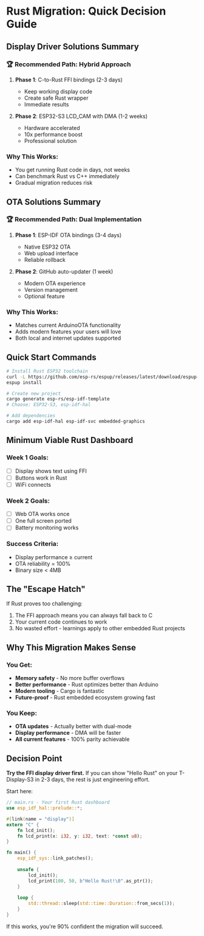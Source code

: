 # Rust Migration: Quick Decision Guide

## Display Driver Solutions Summary

### 🏆 **Recommended Path: Hybrid Approach**
1. **Phase 1**: C-to-Rust FFI bindings (2-3 days)
   - Keep working display code
   - Create safe Rust wrapper
   - Immediate results

2. **Phase 2**: ESP32-S3 LCD_CAM with DMA (1-2 weeks)
   - Hardware accelerated
   - 10x performance boost
   - Professional solution

### Why This Works:
- You get running Rust code in days, not weeks
- Can benchmark Rust vs C++ immediately  
- Gradual migration reduces risk

## OTA Solutions Summary

### 🏆 **Recommended Path: Dual Implementation**
1. **Phase 1**: ESP-IDF OTA bindings (3-4 days)
   - Native ESP32 OTA
   - Web upload interface
   - Reliable rollback

2. **Phase 2**: GitHub auto-updater (1 week)
   - Modern OTA experience
   - Version management
   - Optional feature

### Why This Works:
- Matches current ArduinoOTA functionality
- Adds modern features your users will love
- Both local and internet updates supported

## Quick Start Commands

```bash
# Install Rust ESP32 toolchain
curl -L https://github.com/esp-rs/espup/releases/latest/download/espup-installer.sh | sh
espup install

# Create new project
cargo generate esp-rs/esp-idf-template
# Choose: ESP32-S3, esp-idf-hal

# Add dependencies
cargo add esp-idf-hal esp-idf-svc embedded-graphics
```

## Minimum Viable Rust Dashboard

### Week 1 Goals:
- [ ] Display shows text using FFI
- [ ] Buttons work in Rust
- [ ] WiFi connects

### Week 2 Goals:
- [ ] Web OTA works once
- [ ] One full screen ported
- [ ] Battery monitoring works

### Success Criteria:
- Display performance ≥ current
- OTA reliability = 100%
- Binary size < 4MB

## The "Escape Hatch"

If Rust proves too challenging:
1. The FFI approach means you can always fall back to C
2. Your current code continues to work
3. No wasted effort - learnings apply to other embedded Rust projects

## Why This Migration Makes Sense

### You Get:
- **Memory safety** - No more buffer overflows
- **Better performance** - Rust optimizes better than Arduino
- **Modern tooling** - Cargo is fantastic
- **Future-proof** - Rust embedded ecosystem growing fast

### You Keep:
- **OTA updates** - Actually better with dual-mode
- **Display performance** - DMA will be faster
- **All current features** - 100% parity achievable

## Decision Point

**Try the FFI display driver first.** If you can show "Hello Rust" on your T-Display-S3 in 2-3 days, the rest is just engineering effort.

Start here:
```rust
// main.rs - Your first Rust dashboard
use esp_idf_hal::prelude::*;

#[link(name = "display")]
extern "C" {
    fn lcd_init();
    fn lcd_print(x: i32, y: i32, text: *const u8);
}

fn main() {
    esp_idf_sys::link_patches();
    
    unsafe {
        lcd_init();
        lcd_print(100, 50, b"Hello Rust!\0".as_ptr());
    }
    
    loop {
        std::thread::sleep(std::time::Duration::from_secs(1));
    }
}
```

If this works, you're 90% confident the migration will succeed.